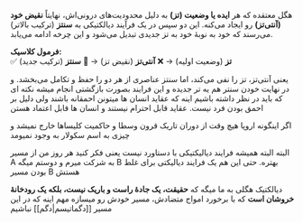 هگل معتقده که هر **ایده یا وضعیت (تز)** به دلیل محدودیت‌های درونی‌اش، نهایتاً **نقیض خود (آنتی‌تز)** رو ایجاد می‌کنه. این دو سپس در یک فرآیند دیالکتیکی به **سنتز** (ترکیب بالاتر) می‌رسند که خود به نوبهٔ خود به تز جدیدی تبدیل می‌شود و این چرخه ادامه می‌یابد.

**فرمول کلاسیک:**  
✅ **تز** (وضعیت اولیه) → ❌ **آنتی‌تز** (نقیض تز) → 🔄 **سنتز** (ترکیب جدید)

یعنی آنتی‌تز، تز را نفی می‌کند، اما سنتز عناصری از هر دو را حفظ و تکامل می‌بخشد. و در نهایت خودن سنتر هم یه تر جدیده و این فرایند بصورت بازگشتی انجام میشه نکته ای که باید در نظر داشته باشیم اینه که عقاید انسان ها میتونن احمقانه باشند ولی دلیل بر احمق بودن فرد نیست. عقاید قابل احترام نیستند و انسان ها قابل اعتماد هستن

اگر اینگونه اروپا هیچ وقت از دوران تاریک قرون وسطا و حاکمیت کلیساها خارج نمیشد و چیزی به اسم سکولار به وجود نمیومد


البته البته همیشه فرایند دیالیکتیکی با دستاورد نیست یعنی فکر کنید هر روز من از مسیر A به شرکت میرم و دوستم میگه B بهتره. حتی این هم یک فرایند دیالیکتی برای غلط بودن مسیر B هستش

دیالکتیک هگلی به ما میگه که **حقیقت، یک جادهٔ راست و باریک نیست، بلکه یک رودخانهٔ خروشان است** که با برخورد امواج متضادش، مسیر خودش رو میسازه مهم اینه که در این مسیر [[دگماتیسم|دگم]] نباشیم